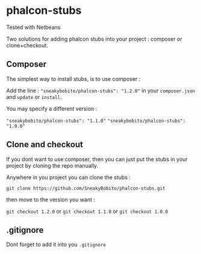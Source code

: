 phalcon-stubs
=============

Tested with Netbeans


Two solutions for adding phalcon stubs into your project : composer or clone+checkout.

Composer 
-----------

The simplest way to install stubs, is to use composer :

Add the line : ```"sneakybobito/phalcon-stubs": "1.2.0"``` in your ```composer.json``` and ```update``` or ```install```.

You may specify a different version :

```"sneakybobito/phalcon-stubs": "1.1.0"```  ```"sneakybobito/phalcon-stubs": "1.0.0"```




Clone and checkout
-----------

If you dont want to use composer, then you can just put the stubs in your project by cloning the repo manually.

Anywhere in you project you can clone the stubs :

```git clone https://github.com/SneakyBobito/phalcon-stubs.git```

then move to the version you want : 

```git checkout 1.2.0``` or ```git checkout 1.1.0``` or ```git checkout 1.0.0```





.gitignore
-----


Dont forget to add it into you ```.gitignore```
